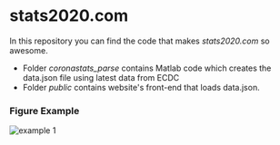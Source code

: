# stats2020.com
In this repository you can find the code that makes *stats2020.com* so awesome.
- Folder *coronastats_parse* contains Matlab code which creates the data.json file using latest data from ECDC
- Folder *public* contains website's front-end that loads data.json.

### Figure Example

![example 1](https://github.com/grblnsk/stats2020/blob/master/plot_example.PNG?raw=true)
